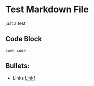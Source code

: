 # Test Markdown File
just a test
## Code Block
```
some code
```
## Bullets:
* Links [Link1](https://example.com)